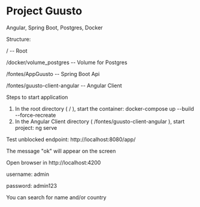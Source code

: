 # Project Guusto
Angular, Spring Boot, Postgres, Docker

Structure:

/                              -- Root 

/docker/volume_postgres        -- Volume for Postgres

/fontes/AppGuusto              -- Spring Boot Api

/fontes/guusto-client-angular  -- Angular Client


Steps to start application

1. In the root directory ( / ), start the container: docker-compose up --build --force-recreate
2. In the Angular Client directory ( /fontes/guusto-client-angular ), start project: ng serve

Test unblocked endpoint: http://localhost:8080/app/

The message "ok" will appear on the screen

Open browser in http://localhost:4200

username: admin

password: admin123

You can search for name and/or country
